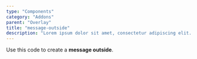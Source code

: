```yaml
---
type: "Components"
category: "Addons"
parent: "Overlay"
title: "message-outside"
description: "Lorem ipsum dolor sit amet, consectetur adipiscing elit. Nunc tempus laoreet leo sit amet iaculis."
---
```


Use this code to create a **message outside**.

<demo>
  <demovanilla src="vanilla/components/addons/overlay-message-outside">
  </demovanilla>
</demo>
